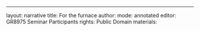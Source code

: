 ---
layout: narrative
title: For the furnace
author:
mode: annotated
editor: GR8975 Seminar Participants
rights: Public Domain
materials: 